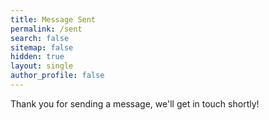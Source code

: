```yaml
---
title: Message Sent
permalink: /sent
search: false
sitemap: false
hidden: true
layout: single
author_profile: false
---
```


Thank you for sending a message, we'll get in touch shortly!
